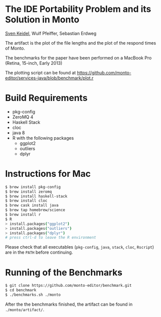 # The IDE Portability Problem and its Solution in Monto
[Sven Keidel](https://github.com/svenkeidel), Wulf Pfeiffer, Sebastian Erdweg

The artifact is the plot of the file lengths and the plot of the respond times of Monto.

The benchmarks for the paper have been performed on a MacBook Pro (Retina, 15-inch, Early 2013)

The plotting script can be found at https://github.com/monto-editor/services-java/blob/benchmark/plot.r

# Build Requirements

* pkg-config
* ZeroMQ 4
* Haskell Stack
* cloc
* java 8
* R with the following packages
  - ggplot2
  - outliers
  - dplyr

# Instructions for Mac

```sh
$ brew install pkg-config
$ brew install zeromq
$ brew install haskell-stack
$ brew install cloc
$ brew cask install java
$ brew tap homebrew/science
$ brew install r
$ R
> install.packages("ggplot2")
> install.packages("outliers")
> install.packages("dplyr")
# press ctrl-d to leave the R environment
```

Please check that all executables (`pkg-config`, `java`, `stack`, `cloc`, `Rscript`) are in the `PATH` before continuing.

# Running of the Benchmarks

```sh
$ git clone https://github.com/monto-editor/benchmark.git
$ cd benchmark
$ ./benchmarks.sh ./monto
```

After the the benchmarks finished, the artifact can be found in `./monto/artifact/`.
